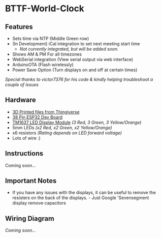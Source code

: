 # BTTF-World-Clock
## Features ##

* Sets time via NTP (Middle Green row)
* (In Development) iCal integration to set next meeting start time 
	* *Not currently integrated, but will be added soon.*
* Shows AM & PM For all timezones
* WebSerial integration (View serial output via web interface)
* ArduinoOTA (Flash wirelessly)
* Power Save Option (Turn displays on and off at certain times)

*Special thanks to victor7376 for his code & kindly helping troubleshoot a couple of issues* 

## Hardware ##
* [3D Printed files from Thingiverse](https://www.thingiverse.com/thing:2980120)
* [38 Pin ESP32 Dev Board](https://www.amazon.com/gp/product/B07QCP2451/ref=ppx_yo_dt_b_search_asin_title?ie=UTF8&psc=1)
* [TM1637 LED Display Module](https://www.aliexpress.com/item/1005002059351703.html?spm=a2g0o.order_list.0.0.21ef1802uFXY0P) *(3 Red, 3 Green, 3 Yellow/Orange)*
* 5mm LEDs *(x2 Red, x2 Green, x2 Yellow/Orange)*
* x6 resistors *(Rating depends on LED forward voltage)*
* Lots of wire :)

## Instructions ##
Coming soon...


## Important Notes ##
* If you have any issues with the displays, it can be useful to remove the resisters on the back of the displays. - Just Google 'Sevensegment display remove capacitors

## Wiring Diagram ##
*Coming soon...*

